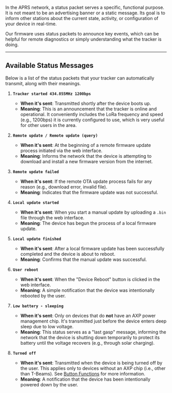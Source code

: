 In the APRS network, a status packet serves a specific, functional purpose. It is not meant to be an advertising banner or a static message. Its goal is to inform other stations about the current state, activity, or configuration of your device in real-time.

Our firmware uses status packets to announce key events, which can be helpful for remote diagnostics or simply understanding what the tracker is doing.

---

## Available Status Messages

Below is a list of the status packets that your tracker can automatically transmit, along with their meanings.

1.  **`Tracker started 434.855MHz 1200bps`**

    -   **When it's sent**: Transmitted shortly after the device boots up.
    -   **Meaning**: This is an announcement that the tracker is online and operational. It conveniently includes the LoRa frequency and speed (e.g., 1200bps) it is currently configured to use, which is very useful for other users in the area.

2.  **`Remote update / Remote update (query)`**

    -   **When it's sent**: At the beginning of a remote firmware update process initiated via the web interface.
    -   **Meaning**: Informs the network that the device is attempting to download and install a new firmware version from the internet.

3.  **`Remote update failed`**

    -   **When it's sent**: If the remote OTA update process fails for any reason (e.g., download error, invalid file).
    -   **Meaning**: Indicates that the firmware update was not successful.

4.  **`Local update started`**

    -   **When it's sent**: When you start a manual update by uploading a `.bin` file through the web interface.
    -   **Meaning**: The device has begun the process of a local firmware update.

5.  **`Local update finished`**

    -   **When it's sent**: After a local firmware update has been successfully completed and the device is about to reboot.
    -   **Meaning**: Confirms that the manual update was successful.

6.  **`User reboot`**

    -   **When it's sent**: When the "Device Reboot" button is clicked in the web interface.
    -   **Meaning**: A simple notification that the device was intentionally rebooted by the user.

7.  **`Low battery - sleeping`**

    -   **When it's sent**: Only on devices that do **not** have an AXP power management chip. It's transmitted just before the device enters deep sleep due to low voltage.
    -   **Meaning**: This status serves as a "last gasp" message, informing the network that the device is shutting down temporarily to protect its battery until the voltage recovers (e.g., through solar charging).

8.  **`Turned off`**
    -   **When it's sent**: Transmitted when the device is being turned off by the user. This applies only to devices without an AXP chip (i.e., other than T-Beams). See [Button Functions](https://github.com/SQ2CPA/LoRa_APRS_Tracker/wiki/Button-Functions) for more information.
    -   **Meaning**: A notification that the device has been intentionally powered down by the user.
